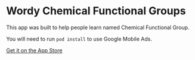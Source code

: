 # Wordy Chemical Functional Groups

This app was built to help people learn named Chemical Functional Group.

You will need to run `pod install` to use Google Mobile Ads.

[Get it on the App Store](https://itunes.apple.com/us/app/wordy-app-total-vocabulary/id1316864140?mt=8&ign-mpt=uo%3D4)

